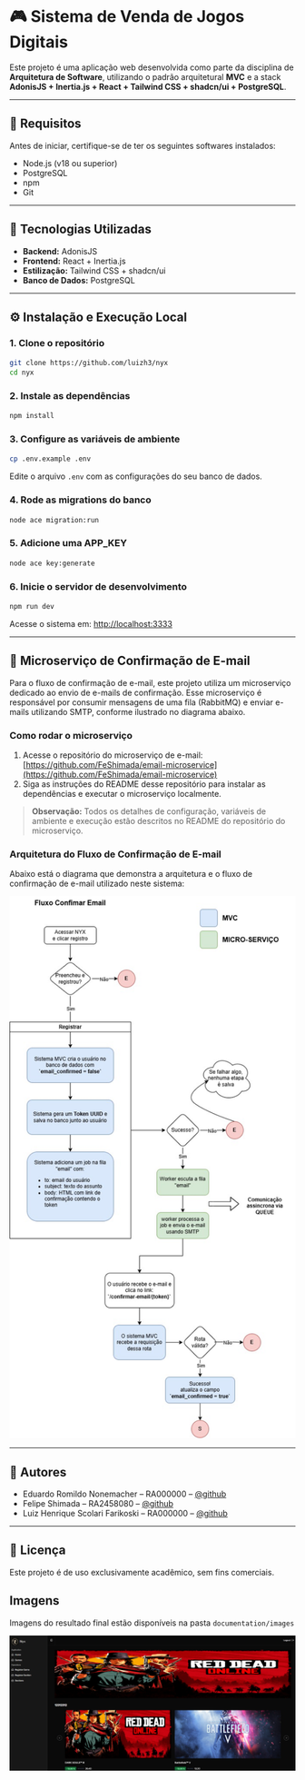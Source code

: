 # 🎮 Sistema de Venda de Jogos Digitais

Este projeto é uma aplicação web desenvolvida como parte da disciplina de **Arquitetura de Software**, utilizando o padrão arquitetural **MVC** e a stack **AdonisJS + Inertia.js + React + Tailwind CSS + shadcn/ui + PostgreSQL**.

---

## 📌 Requisitos

Antes de iniciar, certifique-se de ter os seguintes softwares instalados:

- Node.js (v18 ou superior)  
- PostgreSQL  
- npm  
- Git  

---

## 🚀 Tecnologias Utilizadas

- **Backend:** AdonisJS  
- **Frontend:** React + Inertia.js  
- **Estilização:** Tailwind CSS + shadcn/ui  
- **Banco de Dados:** PostgreSQL  

---

## ⚙️ Instalação e Execução Local

### 1. Clone o repositório

```bash
git clone https://github.com/luizh3/nyx
cd nyx
```

### 2. Instale as dependências

```bash
npm install
```

### 3. Configure as variáveis de ambiente

```bash
cp .env.example .env
```

Edite o arquivo `.env` com as configurações do seu banco de dados.

### 4. Rode as migrations do banco

```bash
node ace migration:run
```

### 5. Adicione uma APP_KEY

```bash
node ace key:generate
```

### 6. Inicie o servidor de desenvolvimento

```bash
npm run dev
```

Acesse o sistema em: [http://localhost:3333](http://localhost:3333)

---

## 📧 Microserviço de Confirmação de E-mail

Para o fluxo de confirmação de e-mail, este projeto utiliza um microserviço dedicado ao envio de e-mails de confirmação. Esse microserviço é responsável por consumir mensagens de uma fila (RabbitMQ) e enviar e-mails utilizando SMTP, conforme ilustrado no diagrama abaixo.

### Como rodar o microserviço

1. Acesse o repositório do microserviço de e-mail:
   [https://github.com/FeShimada/email-microservice](https://github.com/FeShimada/email-microservice)
2. Siga as instruções do README desse repositório para instalar as dependências e executar o microserviço localmente.

> **Observação:** Todos os detalhes de configuração, variáveis de ambiente e execução estão descritos no README do repositório do microserviço.

### Arquitetura do Fluxo de Confirmação de E-mail

Abaixo está o diagrama que demonstra a arquitetura e o fluxo de confirmação de e-mail utilizado neste sistema:

![Fluxo de Confirmação de E-mail](documentation/images/fluxo-confirmar-email.jpeg)

---

## 👥 Autores

- Eduardo Romildo Nonemacher – RA000000 – [@github](https://github.com/)
- Felipe Shimada – RA2458080 – [@github](https://github.com/FeShimada)
- Luiz Henrique Scolari Farikoski – RA000000 – [@github](https://github.com/luizh3)

---

## 📄 Licença

Este projeto é de uso exclusivamente acadêmico, sem fins comerciais.

## Imagens 

Imagens do resultado final estão disponíveis na pasta `documentation/images`

![home](documentation/images/home.png)
